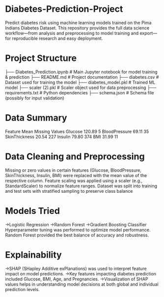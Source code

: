 # Diabetes-Prediction-Project
Predict diabetes risk using machine learning models trained on the Pima Indians Diabetes Dataset. This repository provides the full data science workflow—from analysis and preprocessing to model training and export—for reproducible research and easy deployment.

# Project Structure
├── Diabetes_Prediction.ipynb # Main Jupyter notebook for model training & prediction
├── README.md # Project documentation
├── diabetes.csv # Dataset used for training the model
├── diabetes_model.pkl # Trained ML model
├── scaler (2).pkl # Scaler object used for data preprocessing
├── requirements.txt # Python dependencies
├── schema.json # Schema file (possibly for input validation)

# Data Summary
Feature	            Mean	Missing Values
Glucose	           120.89	     5
BloodPressure	     69.11	    35
SkinThickness	     20.54	    227
Insulin	           79.80	    374
BMI	               31.99	    11

# Data Cleaning and Preprocessing
Missing or zero values in certain features (Glucose, BloodPressure, SkinThickness, Insulin, BMI) were replaced with the mean value of the respective column.
Feature scaling was applied using a scaler (e.g., StandardScaler) to normalize feature ranges.
Dataset was split into training and test sets with stratified sampling to preserve class balance

# Models Tried
->Logistic Regression
->Random Forest
->Gradient Boosting Classifier
Hyperparameter tuning was performed to optimize model performance. Random Forest provided the best balance of accuracy and robustness.

# Explainability
->SHAP (SHapley Additive exPlanations) was used to interpret feature impact on model predictions.
->Key features impacting diabetes prediction included Glucose, BMI, Age, and Pregnancies.
->Visualization of SHAP values helps in understanding model decisions at both global and individual prediction levels.
